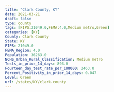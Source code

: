 ```yaml
---
title: "Clark County, KY"
date: 2021-03-21
draft: false
type: county
tags: [FIPS:21049.0,FEMA:4.0,Medium metro,Green]
categories: [KY]
County: Clark County
State: KY
FIPS: 21049.0
FEMA_Region: 4.0
Population: 36263.0
NCHS_Urban_Rural_Classification: Medium metro
Tests_in_prior_14_days: 893.0
Fourteen_day_test_rate_per_100000: 2463.0
Percent_Positivity_in_prior_14_days: 0.047
Level: Green
url: /states/KY/clark-county
---
```



